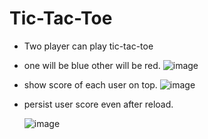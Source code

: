 # Tic-Tac-Toe

- Two player can play tic-tac-toe
- one will be blue other will be red.
   ![image](https://github.com/shubhamcoder11/Tic-Tac-Toe-application/assets/55068257/57b9c968-8421-4c8c-94f0-22ef53c2270f)

- show score of each user on top.
   ![image](https://github.com/shubhamcoder11/Tic-Tac-Toe-application/assets/55068257/ea375a45-d498-4b54-8c3f-f7d01782d615)

- persist user score even after reload.

  ![image](https://github.com/shubhamcoder11/Tic-Tac-Toe-application/assets/55068257/1acd7422-b53c-4613-952c-c72afdd49533)
